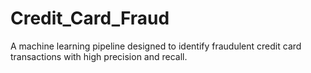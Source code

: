 # Credit_Card_Fraud
A machine learning pipeline designed to identify fraudulent credit card transactions with high precision and recall.
